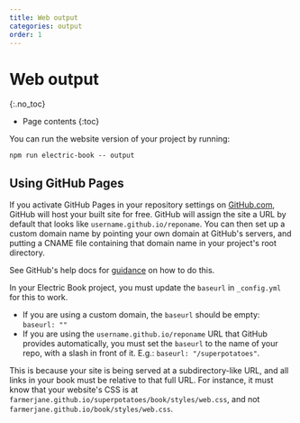 ```yaml
---
title: Web output
categories: output
order: 1
---
```


# Web output
{:.no_toc}

* Page contents
{:toc}

You can run the website version of your project by running:

```shell
npm run electric-book -- output
```


## Using GitHub Pages

If you activate GitHub Pages in your repository settings on [GitHub.com](https://github.com), GitHub will host your built site for free. GitHub will assign the site a URL by default that looks like `username.github.io/reponame`. You can then set up a custom domain name by pointing your own domain at GitHub's servers, and putting a CNAME file containing that domain name in your project's root directory.

See GitHub's help docs for [guidance](https://help.github.com/articles/using-a-custom-domain-with-github-pages/) on how to do this.

In your Electric Book project, you must update the `baseurl` in `_config.yml` for this to work.

- If you are using a custom domain, the `baseurl` should be empty: `baseurl: ""`
- If you are using the `username.github.io/reponame` URL that GitHub provides automatically, you must set the `baseurl` to the name of your repo, with a slash in front of it. E.g.: `baseurl: "/superpotatoes"`.

This is because your site is being served at a subdirectory-like URL, and all links in your book must be relative to that full URL. For instance, it must know that your website's CSS is at `farmerjane.github.io/superpotatoes/book/styles/web.css`, and not `farmerjane.github.io/book/styles/web.css`.
